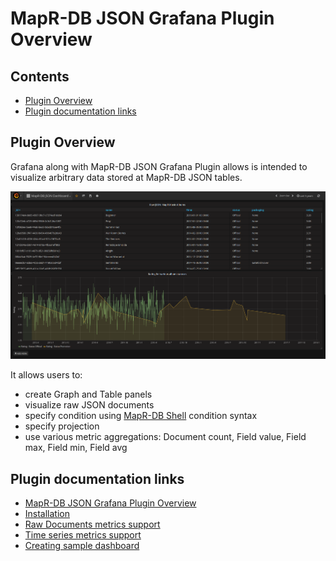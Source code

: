 # MapR-DB JSON Grafana Plugin Overview

## Contents

* [Plugin Overview](#plugin-overview)
* [Plugin documentation links](#plugin-documentation-links)

## Plugin Overview

Grafana along with MapR-DB JSON Grafana Plugin allows is intended to visualize arbitrary data stored at MapR-DB JSON 
tables. 

![](images/plugin-overview.png?raw=true "Plugin overview")

It allows users to:
* create Graph and Table panels 
* visualize raw JSON documents
* specify condition using [MapR-DB Shell](https://maprdocs.mapr.com/60/ReferenceGuide/mapr_dbshell.html) condition syntax 
* specify projection
* use various metric aggregations: Document count, Field value, Field max, Field min, Field avg

## Plugin documentation links

* [MapR-DB JSON Grafana Plugin Overview](001-overview.md)
* [Installation](002-installation.md)
* [Raw Documents metrics support](003-raw-documents-support.md)
* [Time series metrics support](004-time-series-support.md)
* [Creating sample dashboard](005-creating-sample-dashboard.md)

